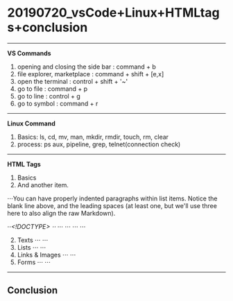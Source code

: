 # 20190720_vsCode+Linux+HTMLtags+conclusion

---
**VS Commands**
1. opening and closing the side bar : command + b
2. file explorer, marketplace : command + shift + [e,x]
3. open the terminal : control + shift + '~'
4. go to file : command + p
5. go to line : control + g
6. go to symbol : command + r
---
**Linux Command**
1. Basics: ls, cd, mv, man, mkdir, rmdir, touch, rm, clear
2. process: ps aux, pipeline, grep, telnet(connection check)
---
**HTML Tags**
1. Basics
4. And another item.

⋅⋅⋅You can have properly indented paragraphs within list items. Notice the blank line above, and the leading spaces (at least one, but we'll use three here to also align the raw Markdown).

⋅⋅*<!DOCTYPE>
⋅⋅*<html>
  ⋅⋅⋅
  ⋅⋅⋅
  ⋅⋅⋅
  ⋅⋅⋅
  
2. Texts
⋅⋅⋅
⋅⋅⋅
3. Lists
⋅⋅⋅
⋅⋅⋅
4. Links & Images
⋅⋅⋅
⋅⋅⋅
5. Forms
⋅⋅⋅
⋅⋅⋅
---
**Conclusion**
---

